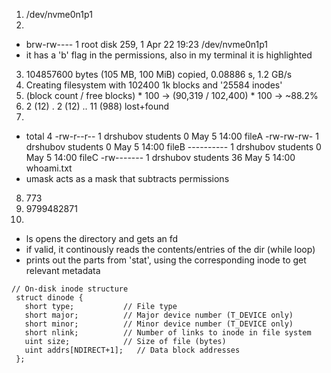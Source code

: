 1) /dev/nvme0n1p1    
2)
* brw-rw---- 1 root disk 259, 1 Apr 22 19:23 /dev/nvme0n1p1
* it has a 'b' flag in the permissions, also in my terminal it is highlighted
3) 104857600 bytes (105 MB, 100 MiB) copied, 0.08886 s, 1.2 GB/s
4) Creating filesystem with 102400 1k blocks and '25584 inodes'
5) (block count / free blocks) * 100 -> (90,319 / 102,400) * 100 -> ~88.2%
6)  2  (12) .    2  (12) ..    11  (988) lost+found
7) 
* total 4
-rw-r--r-- 1 drshubov students  0 May  5 14:00 fileA
-rw-rw-rw- 1 drshubov students  0 May  5 14:00 fileB
---------- 1 drshubov students  0 May  5 14:00 fileC
-rw------- 1 drshubov students 36 May  5 14:00 whoami.txt
* umask acts as a mask that subtracts permissions
8) 773
9) 9799482871
10)
* ls opens the directory and gets an fd
* if valid, it continously reads the contents/entries of the dir (while loop)
* prints out the parts from 'stat', using the corresponding inode to get relevant metadata

```
// On-disk inode structure
 struct dinode {
   short type;           // File type
   short major;          // Major device number (T_DEVICE only)
   short minor;          // Minor device number (T_DEVICE only)
   short nlink;          // Number of links to inode in file system
   uint size;            // Size of file (bytes)
   uint addrs[NDIRECT+1];   // Data block addresses
 };
```

                          
